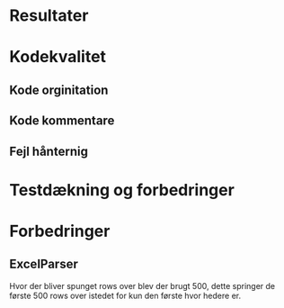 # Resultater
# Kodekvalitet
## Kode orginitation
## Kode kommentare
## Fejl hånternig
# Testdækning og forbedringer
# Forbedringer
## ExcelParser
Hvor der bliver spunget rows over blev der brugt 500, dette springer de første 500 rows over istedet for kun den første hvor hedere er.